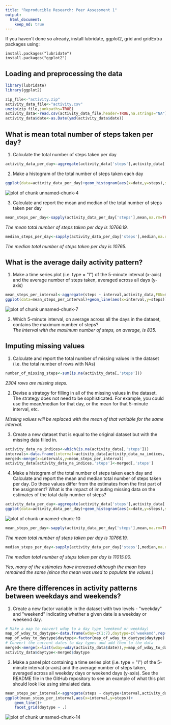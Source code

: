 ```yaml
---
title: "Reproducible Research: Peer Assessment 1"
output: 
  html_document:
    keep_md: true
---
```




If you haven't done so already, install lubridate, ggplot2, grid and gridExtra packages using:
```
install.packages("lubridate")
install.packages("ggplot2")
```

## Loading and preprocessing the data

```r
library(lubridate)
library(ggplot2)

zip_file<-"activity.zip"
activity_data_file<-"activity.csv"
unzip(zip_file,junkpaths=TRUE)
activity_data<-read.csv(activity_data_file,header=TRUE,na.strings="NA")
activity_data$date<-as.Date(ymd(activity_data$date))
```

## What is mean total number of steps taken per day?
1. Calculate the total number of steps taken per day

```r
activity_data_per_day<-aggregate(activity_data['steps'],activity_data['date'],FUN=sum)
```

2. Make a histogram of the total number of steps taken each day

```r
ggplot(data=activity_data_per_day)+geom_histogram(aes(x=date,y=steps),stat="identity")
```

![plot of chunk unnamed-chunk-4](figure/unnamed-chunk-4-1.png) 

3. Calculate and report the mean and median of the total number of steps taken per day  


```r
mean_steps_per_day<-sapply(activity_data_per_day['steps'],mean,na.rm=TRUE)
```
*The mean total number of steps taken per day is 10766.19.*


```r
median_steps_per_day<-sapply(activity_data_per_day['steps'],median,na.rm=TRUE)
```
*The median total number of steps taken per day is 10765.*


## What is the average daily activity pattern?
1. Make a time series plot (i.e. type = "l") of the 5-minute interval (x-axis) and the average number of steps taken, averaged across all days (y-axis)

```r
mean_steps_per_interval<-aggregate(steps ~ interval,activity_data,FUN=mean,na.rm=TRUE)
ggplot(data=mean_steps_per_interval)+geom_line(aes(x=interval,y=steps))
```

![plot of chunk unnamed-chunk-7](figure/unnamed-chunk-7-1.png) 

2. Which 5-minute interval, on average across all the days in the dataset, contains the maximum number of steps?  
*The interval with the maximum number of steps, on average, is 835.*

## Imputing missing values
1. Calculate and report the total number of missing values in the dataset (i.e. the total number of rows with NAs)

```r
number_of_missing_steps<-sum(is.na(activity_data[,'steps']))
```
*2304 rows are missing steps.*

2. Devise a strategy for filling in all of the missing values in the dataset. The strategy does not need to be sophisticated. For example, you could use the mean/median for that day, or the mean for that 5-minute interval, etc.

*Missing values will be replaced with the mean of that variable for the same interval.*

3. Create a new dataset that is equal to the original dataset but with the missing data filled in.

```r
activity_data_na_indices<-which(is.na(activity_data[,'steps']))
intervals<-data.frame(interval=activity_data[activity_data_na_indices,'interval'])
merged<-merge(x=intervals,y=mean_steps_per_interval)
activity_data[activity_data_na_indices,'steps']<-merged[,'steps']
```

4. Make a histogram of the total number of steps taken each day and Calculate and report the mean and median total number of steps taken per day. Do these values differ from the estimates from the first part of the assignment? What is the impact of imputing missing data on the estimates of the total daily number of steps?

```r
activity_data_per_day<-aggregate(activity_data['steps'],activity_data['date'],FUN=sum)
ggplot(data=activity_data_per_day)+geom_histogram(aes(x=date,y=steps),stat="identity")
```

![plot of chunk unnamed-chunk-10](figure/unnamed-chunk-10-1.png) 


```r
mean_steps_per_day<-sapply(activity_data_per_day['steps'],mean,na.rm=TRUE)
```
*The mean total number of steps taken per day is 10766.19.*


```r
median_steps_per_day<-sapply(activity_data_per_day['steps'],median,na.rm=TRUE)
```

*The median total number of steps taken per day is 11015.00.*

*Yes, many of the estimates have increased although the mean has remained the same (since the mean was used to populate the values.)*

## Are there differences in activity patterns between weekdays and weekends?
1. Create a new factor variable in the dataset with two levels - "weekday" and "weekend" indicating whether a given date is a weekday or weekend day.

```r
# Make a map to convert wday to a day type (weekend or weekday)
map_of_wday_to_daytype<-data.frame(wday=c(1:7),daytype=c('weekend',rep('weekday',5),'weekend'))
map_of_wday_to_daytype$daytype<-factor(map_of_wday_to_daytype$daytype)
# Convert the current dates to day types and add them to the data
merged<-merge(x=list(wday=wday(activity_data$date)),y=map_of_wday_to_daytype)
activity_data$daytype<-merged$daytype
```

2. Make a panel plot containing a time series plot (i.e. type = "l") of the 5-minute interval (x-axis) and the average number of steps taken, averaged across all weekday days or weekend days (y-axis). See the README file in the GitHub repository to see an example of what this plot should look like using simulated data.

```r
mean_steps_per_interval<-aggregate(steps ~ daytype+interval,activity_data,FUN=mean,na.rm=TRUE)
ggplot(mean_steps_per_interval,aes(x=interval,y=steps))+
    geom_line()+
    facet_grid(daytype ~ .)
```

![plot of chunk unnamed-chunk-14](figure/unnamed-chunk-14-1.png) 
